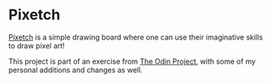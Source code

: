 # Pixetch
[Pixetch](https://arpit-srivastava-one.github.io/pixetch/) is a simple drawing board where one can use their imaginative skills to draw pixel art!

This project is part of an exercise from [The Odin Project](https://www.theodinproject.com/lessons/foundations-etch-a-sketch), with some of my personal additions and changes as well.
